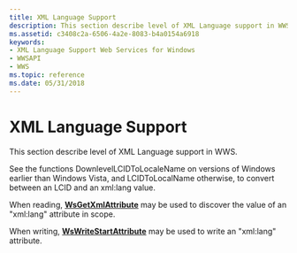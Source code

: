 ```yaml
---
title: XML Language Support
description: This section describe level of XML Language support in WWS.
ms.assetid: c3408c2a-6506-4a2e-8083-b4a0154a6918
keywords:
- XML Language Support Web Services for Windows
- WWSAPI
- WWS
ms.topic: reference
ms.date: 05/31/2018
---
```


# XML Language Support

This section describe level of XML Language support in WWS.


See the functions DownlevelLCIDToLocaleName on versions of Windows earlier than Windows Vista, and LCIDToLocalName otherwise, to convert between an LCID and an xml:lang value.

When reading, [**WsGetXmlAttribute**](/windows/desktop/api/WebServices/nf-webservices-wsgetxmlattribute) may be used to discover the value of an "xml:lang" attribute in scope.

When writing, [**WsWriteStartAttribute**](/windows/desktop/api/WebServices/nf-webservices-wswritestartattribute) may be used to write an "xml:lang" attribute.

 

 




